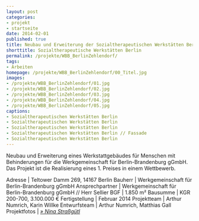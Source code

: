 ```yaml
---
layout: post
categories:
- projekt
- startseite
date: 2014-02-01
published: true
title: Neubau und Erweiterung der Sozialtherapeutischen Werkstätten Berlin Zehlendorf
shorttitle: Sozialtherapeutische Werkstätten Berlin
permalink: /projekte/WBB_BerlinZehlendorf/
tags: 
- Arbeiten
homepage: /projekte/WBB_BerlinZehlendorf/00_Titel.jpg
images:
- /projekte/WBB_BerlinZehlendorf/01.jpg
- /projekte/WBB_BerlinZehlendorf/02.jpg
- /projekte/WBB_BerlinZehlendorf/03.jpg
- /projekte/WBB_BerlinZehlendorf/04.jpg
- /projekte/WBB_BerlinZehlendorf/05.jpg
captions:
- Sozialtherapeutischen Werkstätten Berlin 
- Sozialtherapeutischen Werkstätten Berlin 
- Sozialtherapeutischen Werkstätten Berlin 
- Sozialtherapeutischen Werkstätten Berlin // Fassade
- Sozialtherapeutischen Werkstätten Berlin 
---
```

Neubau und Erweiterung eines Werkstattgebäudes für Menschen mit Behinderungen für die Werkgemeinschaft für Berlin-Brandenburg gGmbH. Das Projekt ist die Realisierung eines 1. Preises in einem Wettbewerb. 

Adresse			|	Teltower Damm 269, 14167 Berlin 
Bauherr			|	Werkgemeinschaft für Berlin-Brandenburg gGmbH
Ansprechpartner	|	Werkgemeinschaft für Berlin-Brandenburg gGmbH // Herr Sellier
BGF				|	1.850 m²
Bausumme		|	KGR 200-700, 3.100.000 € 
Fertigstellung	|	Februar 2014
Projektteam	|	Arthur Numrich, Karin Willke
Entwurfsteam 		|	Arthur Numrich, Matthias Gall 
Projektfotos	|	[_&raquo; Nina Straßgütl_](http://www.ninastrg.de) 
